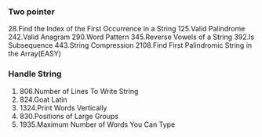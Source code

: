 ### Two pointer
28.Find the Index of the First Occurrence in a String
125.Valid Palindrome
242.Valid Anagram
290.Word Pattern
345.Reverse Vowels of a String
392.Is Subsequence
443.String Compression
2108.Find First Palindromic String in the Array(EASY)

### Handle String
1. 806.Number of Lines To Write String
2. 824.Goat Latin
3. 1324.Print Words Vertically
4. 830.Positions of Large Groups
6. 1935.Maximum Number of Words You Can Type